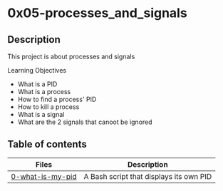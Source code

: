 # 0x05-processes_and_signals

## Description

This project is about processes and signals

Learning Objectives
* What is a PID
* What is a process
* How to find a process' PID
* How to kill a process
* What is a signal
* What are the 2 signals that canoot be ignored

## Table of contents
Files | Description
----- | -----------
[0-what-is-my-pid](./0-what-is-my-pid) | A Bash script that displays its own PID